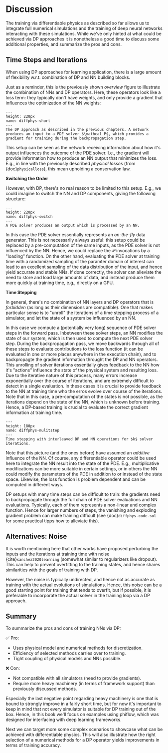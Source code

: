Discussion
=======================

The training via differentiable physics as described so far allows us
to integrate full numerical simulations and the training of deep neural networks
interacting with these simulations. While we've only hinted at what could be
achieved via DP approaches it is nonetheless a good time to discuss some 
additional properties, and summarize the pros and cons.


## Time Steps and Iterations

When using DP approaches for learning application, there is a large amount of flexibility
w.r.t. combination of DP and NN building blocks. 

Just as a reminder, this is the previously shown _overview_ figure to illustrate the combination 
of NNs and DP operators. Here, these operators look like a loss term: they typically don't have weights,
and only provide a gradient that influences the optimization of the NN weights:

```{figure} resources/diffphys-shortened.jpg
---
height: 220px
name: diffphys-short
---
The DP approach as described in the previous chapters. A network produces an input to a PDE solver $\mathcal P$, which provides a gradient for training during the backpropagation step.
```

This setup can be seen as the network receiving information about how it's output influences the outcome of the PDE solver. I.e., the gradient will provide information how to produce an NN output that minimizes the loss. E.g., in line with the previously described _physical losses_ (from {doc}`physicalloss`), this mean upholding a conservation law.

**Switching the Order** 

However, with DP, there's no real reason to be limited to this setup. E.g., we could imagine to switch the NN and DP components, giving the following structure:

```{figure} resources/diffphys-switched.jpg
---
height: 220px
name: diffphys-switch
---
A PDE solver produces an output which is processed by an NN.
```

In this case the PDE solver essentially represents an _on-the-fly_ data generator. This is not necessarily always useful: this setup could be replaced by a pre-computation of the same inputs, as the PDE solver is not influenced by the NN. Hence, we could replace the $\mathcal P$ invocations by a "loading" function. On the other hand, evaluating the PDE solver at training time with a randomized sampling of the paramter domain of interest can lead to an excellent sampling of the data distribution of the input, and hence yield accurate and stable NNs. If done correctly, the solver can alleviate the need to store and load large amounts of data, and instead produce them more quickly at training time, e.g., directly on a GPU.

**Time Stepping** 

In general, there's no combination of NN layers and DP operators that is _forbidden_ (as long as their dimensions are compatible). One that makes particular sense is to "unroll" the iterations of a time stepping process of a simulator, and let the state of a system be influenced by an NN.

In this case we compute a (potentially very long) sequence of PDE solver steps in the forward pass. Inbetween these solver steps, an NN modifies the state of our system, which is then used to compute the next PDE solver step. During the backpropagation pass, we move backwards through all of these steps to evaluate contributions to the loss function (it can be evaluated in one or more places anywhere in the execution chain), and to backpropagte the gradient information throught the DP and NN operators. This unrolling of solver iterations essentially gives feedback to the NN how it's "actions" influence the state of the physical system and resulting loss. Due to the iterative nature of this process, many errors increase exponentially over the course of iterations, and are extremely difficult to detect in a single evaluation. In these cases it is crucial to provide feedback to the NN at training time who the erros evolve over course of the iterations. Note that in this case, a pre-computation of the states is not possible, as the iterations depend on the state of the NN, which is unknown before training. Hence, a DP-based training is crucial to evaluate the correct gradient information at training time. 

```{figure} resources/diffphys-multistep.jpg
---
height: 180px
name: diffphys-mulitstep
---
Time stepping with interleaved DP and NN operations for $k$ solver iterations.
```

Note that this picture (and the ones before) have assumed an _additive_ influence of the NN. Of course, any differentiable operator could be used here to integrate the NN result into the state of the PDE. E.g., multiplicative modifications can be more suitable in certain settings, or in others the NN could modify the parameters of the PDE in addition to or instead of the state space. Likewise, the loss function is problem dependent and can be computed in different ways.

DP setups with many time steps can be difficult to train: the gradients need to backpropagate through the full chain of PDE solver evaluations and NN evaluations. Typically, each of them represents a non-linear and complex function. Hence for larger numbers of steps, the vanishing and exploding gradient problem can make training difficult (see {doc}`diffphys-code-sol` for some practical tipps how to alleviate this).

## Alternatives: Noise

It is worth mentioning here that other works have proposed perturbing the inputs and 
the iterations at training time with noise {cite}`sanchez2020learning` (somewhat similar to
regularizers like dropout). 
This can help to prevent overfitting to the training states, and hence shares similarities
with the goals of training with DP. 

However, the noise is typically undirected, and hence not as accurate as training with 
the actual evolutions of simulations. Hence, this noise can be a good starting point 
for training that tends to overfit, but if possible, it is preferable to incorporate the
actual solver in the training loop via a DP approach.


## Summary

To summarize the pros and cons of training NNs via DP:

✅ Pro: 
- Uses physical model and numerical methods for discretization.
- Efficiency of selected methods carries over to training.
- Tight coupling of physical models and NNs possible.

❌ Con: 
- Not compatible with all simulators (need to provide gradients).
- Require more heavy machinery (in terms of framework support) than previously discussed methods.

Especially the last negative point regarding heavy machinery is one that is bound to strongly improve in a fairly short time, but for now it's important to keep in mind that not every simulator is suitable for DP training out of the box. Hence, in this book we'll focus on examples using phiflow, which was designed for interfacing with deep learning frameworks. 

Next we can target more some complex scenarios to showcase what can be achieved with differentiable physics.
This will also illustrate how the right selection of a numerical methods for a DP operator yields improvements in terms of training accuracy.
